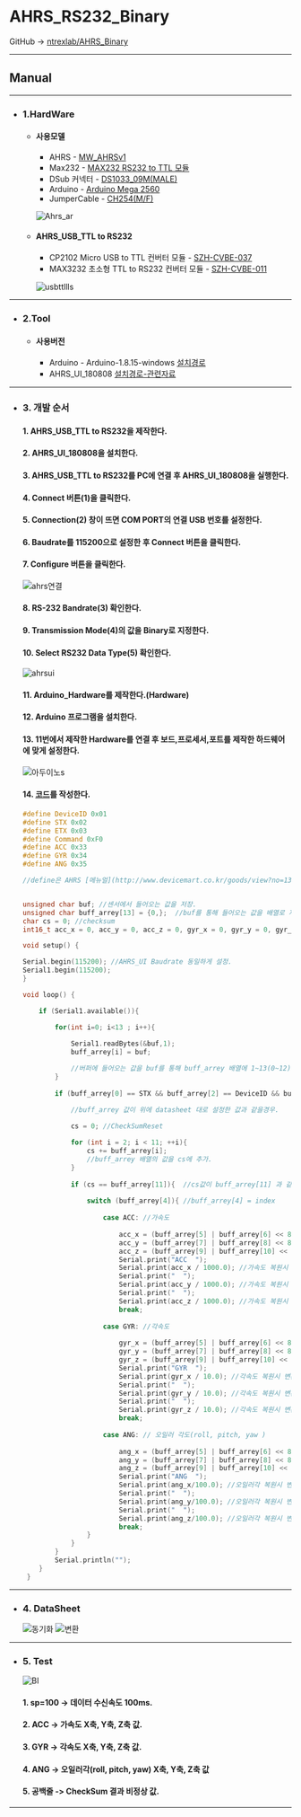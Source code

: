# AHRS_RS232_Binary
GitHub -> [ntrexlab/AHRS_Binary](https://github.com/ntrexlab/AHRS_Binary)
***
## **Manual**
***
* ### 1.HardWare
    * #### 사용모델
         - AHRS - [MW_AHRSv1](http://www.devicemart.co.kr/goods/view?no=1310790)
         - Max232 - [MAX232 RS232 to TTL 모듈](http://www.devicemart.co.kr/goods/view?no=1064136)
         - DSub 커넥터 - [DS1033_09M(MALE)](http://www.devicemart.co.kr/goods/view?no=286)
         - Arduino - [Arduino Mega 2560](http://www.devicemart.co.kr/goods/view?no=34405)
         - JumperCable - [CH254(M/F)](http://www.devicemart.co.kr/goods/view?no=1321195)

        ![Ahrs_ar](https://user-images.githubusercontent.com/85467544/121451983-959b4800-c9d9-11eb-9ba0-3ac7611b0e03.png)

        
    * #### AHRS_USB_TTL to RS232
         - CP2102 Micro USB to TTL 컨버터 모듈 - [SZH-CVBE-037](http://www.devicemart.co.kr/goods/view?no=1326839)
         - MAX3232 초소형 TTL to RS232 컨버터 모듈 - [SZH-CVBE-011](http://www.devicemart.co.kr/goods/view?no=1324909)

      ![usbttllls](https://user-images.githubusercontent.com/85467544/121452017-a5b32780-c9d9-11eb-9bc8-2d96321bcd1c.png)
***


* ### 2.Tool
    * #### 사용버전
        - Arduino - Arduino-1.8.15-windows [설치경로](http://www.arduino.cc/en/software)
        - AHRS_UI_180808 [설치경로-관련자료](http://www.devicemart.co.kr/goods/view?no=1310790#goods_file)
***

* ### 3. 개발 순서
    #### 1. AHRS_USB_TTL to  RS232을 제작한다. 
    #### 2. AHRS_UI_180808을 설치한다.
    #### 3. AHRS_USB_TTL to RS232를 PC에 연결 후 AHRS_UI_180808을 실행한다.
    #### 4. Connect 버튼(1)을 클릭한다.
    #### 5. Connection(2) 창이 뜨면 COM PORT의 연결 USB 번호를 설정한다.
    #### 6. Baudrate를 115200으로 설정한 후 Connect 버튼을 클릭한다.
    #### 7. Configure 버튼을 클릭한다.
    ![ahrs연결](https://user-images.githubusercontent.com/85467544/121452116-d7c48980-c9d9-11eb-90ff-9787a9a066f1.png)
    #### 8. RS-232 Bandrate(3) 확인한다.
    #### 9. Transmission Mode(4)의 값을 Binary로 지정한다. 
    #### 10. Select RS232 Data Type(5) 확인한다. 
    ![ahrsui](https://user-images.githubusercontent.com/85467544/121452514-84067000-c9da-11eb-8d20-a0f80b553315.png)
    #### 11. Arduino_Hardware를 제작한다.(Hardware)
    #### 12. Arduino 프로그램을 설치한다.
    #### 13. 11번에서 제작한 Hardware를 연결 후 보드,프로세서,포트를 제작한 하드웨어에 맞게 설정한다.
     ![아두이노s](https://user-images.githubusercontent.com/85467544/121452666-c9c33880-c9da-11eb-95f6-901ed5563d18.png)
    #### 14. [코드](http://github.com/ntrexlab/AHRS_Binary/tree/main/ahrs_binary)를 작성한다.
    
    
    ```c
    #define DeviceID 0x01
    #define STX 0x02
    #define ETX 0x03
    #define Command 0xF0
    #define ACC 0x33
    #define GYR 0x34
    #define ANG 0x35

    //define은 AHRS [메뉴얼](http://www.devicemart.co.kr/goods/view?no=1310790#goods_file) datasheet 보고 설정. 아래 이미지로 첨부.


    unsigned char buf; //센서에서 들어오는 값을 저장.
    unsigned char buff_arrey[13] = {0,};  //buf를 통해 들어오는 값을 배열로 저장.
    char cs = 0; //checksum 
    int16_t acc_x = 0, acc_y = 0, acc_z = 0, gyr_x = 0, gyr_y = 0, gyr_z = 0, ang_x = 0, ang_y = 0, ang_z = 0; //16비트 크기의 부호있는 정수형 선언.

    void setup() {
  
    Serial.begin(115200); //AHRS_UI Baudrate 동일하게 설정.
    Serial1.begin(115200);
    }

    void loop() {

        if (Serial1.available()){  
    
            for(int i=0; i<13 ; i++){
        
                Serial1.readBytes(&buf,1);
                buff_arrey[i] = buf;

                //버퍼에 들어오는 값을 buf를 통해 buff_arrey 배열에 1~13(0~12)까지 순서대로 저장.
            }          
      
            if (buff_arrey[0] == STX && buff_arrey[2] == DeviceID && buff_arrey[3] == Command && buff_arrey[12] == ETX){

                //buff_arrey 값이 위에 datasheet 대로 설정한 값과 같을경우.
          
                cs = 0; //CheckSumReset

                for (int i = 2; i < 11; ++i){
                    cs += buff_arrey[i];  
                    //buff_arrey 배열의 값을 cs에 추가.
                }
                
                if (cs == buff_arrey[11]){  //cs값이 buff_arrey[11] 과 같으면 정상 패킷.
                
                    switch (buff_arrey[4]){ //buff_arrey[4] = index
                
                        case ACC: //가속도
                            
                            acc_x = (buff_arrey[5] | buff_arrey[6] << 8);  // value1.
                            acc_y = (buff_arrey[7] | buff_arrey[8] << 8);  // value2.
                            acc_z = (buff_arrey[9] | buff_arrey[10] << 8); // value3.
                            Serial.print("ACC  ");
                            Serial.print(acc_x / 1000.0); //가속도 복원시 변환 식
                            Serial.print("  ");
                            Serial.print(acc_y / 1000.0); //가속도 복원시 변환 식
                            Serial.print("  ");
                            Serial.print(acc_z / 1000.0); //가속도 복원시 변환 식
                            break;
                    
                        case GYR: //각속도
                            
                            gyr_x = (buff_arrey[5] | buff_arrey[6] << 8); // value1.
                            gyr_y = (buff_arrey[7] | buff_arrey[8] << 8); // value2.
                            gyr_z = (buff_arrey[9] | buff_arrey[10] << 8); // value3.
                            Serial.print("GYR  ");
                            Serial.print(gyr_x / 10.0); //각속도 복원시 변환 식
                            Serial.print("  ");
                            Serial.print(gyr_y / 10.0); //각속도 복원시 변환 식
                            Serial.print("  ");
                            Serial.print(gyr_z / 10.0); //각속도 복원시 변환 식
                            break;
                    
                        case ANG: // 오일러 각도(roll, pitch, yaw )
                            
                            ang_x = (buff_arrey[5] | buff_arrey[6] << 8); // value1.
                            ang_y = (buff_arrey[7] | buff_arrey[8] << 8); // value2.
                            ang_z = (buff_arrey[9] | buff_arrey[10] << 8); // value3.
                            Serial.print("ANG  ");
                            Serial.print(ang_x/100.0); //오일러각 복원시 변환 식
                            Serial.print("  ");
                            Serial.print(ang_y/100.0); //오일러각 복원시 변환 식
                            Serial.print("  ");
                            Serial.print(ang_z/100.0); //오일러각 복원시 변환 식
                            break;
                    }
                }
            }
            Serial.println("");
        }
     }
    ```
***
* ### 4. DataSheet

    ![동기화](https://user-images.githubusercontent.com/85467544/121456121-823fab00-c9e0-11eb-919d-c036dfc42c2a.PNG)
    ![변환](https://user-images.githubusercontent.com/85467544/121456125-8370d800-c9e0-11eb-9afc-0be6999f7738.PNG)

***
  * ### 5. Test
    ![BI](https://user-images.githubusercontent.com/85467544/121464607-1e70ae80-c9ef-11eb-845e-2a0639b8e3d1.gif)
    
    #### 1. sp=100 -> 데이터 수신속도 100ms.
    #### 2. ACC -> 가속도 X축, Y축, Z축 값.
    #### 3. GYR -> 각속도 X축, Y축, Z축 값.
    #### 4. ANG -> 오일러각(roll, pitch, yaw) X축, Y축, Z축 값
    #### 5. 공백줄 -> CheckSum 결과 비정상 값. 


***
